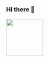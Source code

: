 ### Hi there 👋

<a href="[URL_REDIRECT](https://simpleicons.org/?q=nginx)" target="blank"><img align="center" src="[URL_TO_YOUR_IMAGE](https://simpleicons.org/?q=nginx)https://simpleicons.org/?q=nginx" height="100" /></a>
